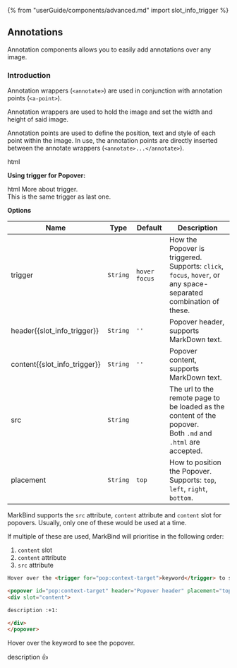 {% from "userGuide/components/advanced.md" import slot_info_trigger %}

## Annotations

Annotation components allows you to easily add annotations over any image.
### Introduction

Annotation wrappers (`<annotate>`) are used in conjunction with annotation points (`<a-point>`).

Annotation wrappers are used to hold the image and set the width and height of said image.

Annotation points are used to define the position, text and style of each point within the image. In use, the annotation points are directly inserted between the annotate wrappers (`<annotate>...</annotate>`).


<include src="codeAndOutput.md" boilerplate >
<variable name="highlightStyle">html</variable>
<variable name="code">

<annotate src="https://www.researchgate.net/profile/Chaiwat-Sakul/publication/228949121/figure/fig2/AS:300654661783574@1448693065750/The-previous-square-root-circuit-1.png" >
  <!-- Minimal Point -->
  <a-point x="25%" y="25%" body="Lorem ipsum dolor sit amet" />
  <!-- Customize Point Label (default is empty) -->
  <a-point x="50%" y="25%" body="Lorem ipsum dolor sit amet" label="1a"/>
  <!-- Customize Point Header (default is nothing) -->
  <a-point x="75%" y="25%" body="Lorem ipsum dolor sit amet"  header="Lorem ipsum"/>
  <!-- Customize Point Size (default size is 40px) -->
  <a-point x="25%" y="50%" body="Lorem ipsum dolor sit amet"  size="60"/>
  <!-- Customize Point Color (default color is green) -->
  <a-point x="50%" y="50%" body="Lorem ipsum dolor sit amet"  color="red"/>
  <!-- Customize Point Opacity (default opacity is 0.3) -->
  <a-point x="75%" y="50%" body="Lorem ipsum dolor sit amet"  opacity="0.7"/>
</annotate>
</variable>
</include>



**Using trigger for Popover:**<br>

<include src="codeAndOutput.md" boilerplate >
<variable name="highlightStyle">html</variable>
<variable name="code">
More about <trigger for="pop:trigger_id">trigger</trigger>.
<popover id="pop:trigger_id" content="This popover is triggered by a trigger"></popover>
<br>
This is the same <trigger for="pop:trigger_id">trigger</trigger> as last one.
</variable>
</include>

<panel header="More about triggers">
<include src="extra/triggers.md" />
</panel>

<br>

****Options****

| Name                         | Type     | Default       | Description                                                                                                        |
| ---------------------------- | -------- | ------------- | -------------------------------------------------------------------------------------------------------------------|
| trigger                      | `String` | `hover focus` | How the Popover is triggered.<br>Supports: `click`, `focus`, `hover`, or any space-separated combination of these. |
| header{{slot_info_trigger}}  | `String` | `''`          | Popover header, supports MarkDown text.                                                                            |
| content{{slot_info_trigger}} | `String` | `''`          | Popover content, supports MarkDown text.                                                                           |
| src                          | `String` |               | The url to the remote page to be loaded as the content of the popover.<br>Both `.md` and `.html` are accepted.     |
| placement                    | `String` | `top`         | How to position the Popover.<br>Supports: `top`, `left`, `right`, `bottom`.                                        |

<box type="info" light>

MarkBind supports the `src` attribute, `content` attribute and `content` slot for popovers. 
Usually, only one of these would be used at a time.

If multiple of these are used, MarkBind will prioritise in the following order:
  1. `content` slot
  2. `content` attribute
  3. `src` attribute
</box>

<div id="short" class="d-none">

```html
Hover over the <trigger for="pop:context-target">keyword</trigger> to see the popover.

<popover id="pop:context-target" header="Popover header" placement="top">
<div slot="content">

description :+1:

</div>
</popover>
```
</div>

<div id="examples" class="d-none">

Hover over the <trigger for="pop:context-target">keyword</trigger> to see the popover.

<popover id="pop:context-target" header="Popover header" placement="top">
<div slot="content">

description :+1:

</div>
</popover>
</div>
